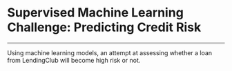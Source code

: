# Supervised Machine Learning Challenge: Predicting Credit Risk
<hr>

Using machine learning models, an attempt at assessing whether a loan from LendingClub will become high risk or not. 
